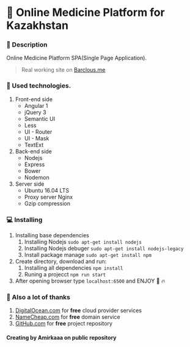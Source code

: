 
# :hospital: Online Medicine Platform for Kazakhstan

### :book: Description
Online Medicine Platform SPA(Single Page Application). 

> Real working site on [Barclous.me](http://barclous.me/)

### :wrench: Used technologies.
1. Front-end side
	- Angular 1
	- jQuery 3
	- Semantic UI
	- Less
	- UI - Router
	- UI - Mask
	- TextExt
2. Back-end side
	- Nodejs
	- Express
	- Bower
	- Nodemon
3. Server side
	- Ubuntu 16.04 LTS
	- Proxy server Nginx
	- Gzip compression

### :computer: Installing 
1. Installing base dependencies 
	1. Installing Nodejs `sudo apt-get install nodejs` 
	2. Installing Nodejs debuger `sudo apt-get install nodejs-legacy`
	3. Install package manage `sudo apt-get install npm`
2. Create directory, download and run:
	1. Installing all dependencies `npm install` 
	2. Runing a projecct `npm run start`
3. After opening browser type `localhost:6500` and ENJOY :dizzy: :fire:

### :clap: Also a lot of thanks  
1. [DigitalOcean.com](https://digitalocean.com/) for __free__ cloud provider services
2. [NameCheap.com](https://namecheap.com/) for __free__ domain service
3. [GitHub.com](https://GitHub.com/) for __free__ project repository 


#### Creating by Amirkaaa on public repository 